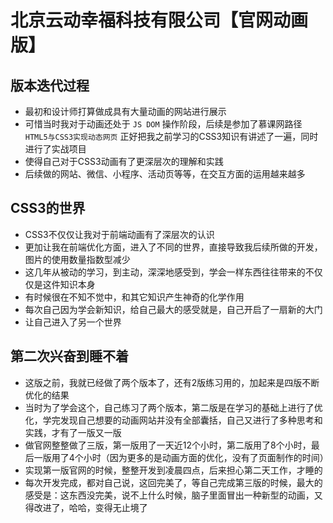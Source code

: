 # 北京云动幸福科技有限公司【官网动画版】

## 版本迭代过程

* 最初和设计师打算做成具有大量动画的网站进行展示
* 可惜当时我对于动画还处于 `JS DOM` 操作阶段，后续是参加了慕课网路径 `HTML5与CSS3实现动态网页` 正好把我之前学习的CSS3知识有讲述了一遍，同时进行了实战项目
* 使得自己对于CSS3动画有了更深层次的理解和实践
* 后续做的网站、微信、小程序、活动页等等，在交互方面的运用越来越多

## CSS3的世界

* CSS3不仅仅让我对于前端动画有了深层次的认识
* 更加让我在前端优化方面，进入了不同的世界，直接导致我后续所做的开发，图片的使用数量指数型减少
* 这几年从被动的学习，到主动，深深地感受到，学会一样东西往往带来的不仅仅是这件知识本身
* 有时候很在不知不觉中，和其它知识产生神奇的化学作用
* 每次自己因为学会新知识，给自己最大的感受就是，自己开启了一扇新的大门
* 让自己进入了另一个世界

## 第二次兴奋到睡不着

* 这版之前，我就已经做了两个版本了，还有2版练习用的，加起来是四版不断优化的结果
* 当时为了学会这个，自己练习了两个版本，第二版是在学习的基础上进行了优化，学完发现自己想要的动画网站并没有全部囊括，自己又进行了多种思考和实践，才有了一版又一版
* 做官网整整做了三版，第一版用了一天近12个小时，第二版用了8个小时，最后一版用了4个小时（因为更多的是动画方面的优化，没有了页面制作的时间）
* 实现第一版官网的时候，整整开发到凌晨四点，后来担心第二天工作，才睡的
* 每次开发完成，都对自己说，这回完美了，等自己完成第三版的时候，最大的感受是：这东西没完美，说不上什么时候，脑子里面冒出一种新型的动画，又得改进了，哈哈，变得无止境了


